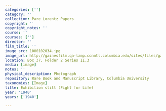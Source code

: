 ```yaml
---
categories: ['']
category: ''
collection: Pare Lorentz Papers
copyright: ''
copyright_notes: ''
course: ''
courses: ['']
director: ''
film_title: ''
image_src: 1000102034.jpg
image_url: http://gainesfilm.qa-lamp.ccnmtl.columbia.edu/sites/files/gainesfilm/images/1000102034.jpg
location: Box 37, Folder 2 Series II.3
media: [image]
notes: ''
physical_description: Photograph
repository: Rare Book and Manuscript Library, Columbia University
taxonomies: [Image]
title: Exhibition still (Fight for Life)
year: '1940'
years: ['1940']

---
```

